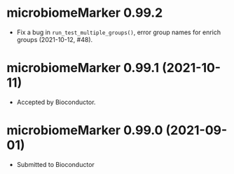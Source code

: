 # microbiomeMarker 0.99.2

+ Fix a bug in `run_test_multiple_groups()`, error group names for enrich 
groups (2021-10-12, #48).

# microbiomeMarker 0.99.1 (2021-10-11)

+ Accepted by Bioconductor.

# microbiomeMarker 0.99.0 (2021-09-01)

+ Submitted to Bioconductor
